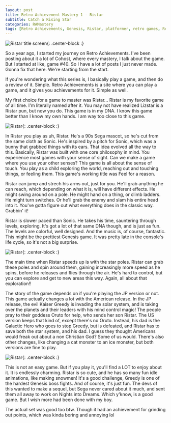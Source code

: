 ```yaml
---
layout: post
title: Retro Achievement Mastery 1 - Ristar
subtitle: Catch a Rising Star
categories: RAMastery
tags: [Retro Achievements, Genesis, Ristar, platformer, retro games, Reviews]
---
```




![Ristar title screen](https://imgur.com/2Lv7cF3.png){: .center-block :}

So a year ago, I started my journey on Retro Achievements. I've been posting about it a lot of Cohost, where every mastery, I talk about the game. But I started at like, game #40. So I have a lot of posts I just never made. Gonna fix that here. We're starting from the start.

If you're wondering what this series is, I basically play a game, and then do a review of it. Simple. Retro Achievements is a site where you can play a game, and it gives you achievements for it. Simple as well.

My first choice for a game to master was Ristar... Ristar is my favorite game of all time. I'm literally named after it. You may not have realized Lizstar is a Ristar pun, but now you do. This game is in my DNA. I know this game better than I know my own hands. I am way too close to this game. 

![Ristar ](https://imgur.com/G6wYIQk.png){: .center-block :}

In Ristar you play as uh, Ristar. He's a 90s Sega mascot, so he's cut from the same cloth as Sonic. He's inspired by a pitch for Sonic, which was a bunny that grabbed things with its ears. That idea evolved all the way to this. Basically, Ristar was built with one core philosophy in mind. You experience most games with your sense of sight. Can we make a game where you use your other senses? This game is all about the sense of touch. You play as a child exploring the world, reaching out and touching things, or feeling them. This game's working title was Feel for a reason.

Ristar can jump and strech his arms out, just for you. He'll grab anything he can reach, which depending on what it is, will have different effects. He might swing around on a pole. He might hand on a thing, or climb ladders. He might turn switches. Or he'll grab the enemy and slam his entire head into it. You've gotta figure out what everything does in the classic way. Grabbin' it!

Ristar is slower paced than Sonic. He takes his time, sauntering through levels, exploring. It's got a lot of that same DNA though, and is just as fun. The levels are colorful, well designed. And the music is, of course, fantastic. This might be the prettiest Genesis game. It was pretty late in the console's life cycle, so it's not a big surprise.

![Ristar](https://imgur.com/xujUvrt.png){: .center-block :}

The main time when Ristar speeds up is with the star poles. Ristar can grab these poles and spin around them, gaining increasingly more speed as he spins, before he releases and flies through the air. He's hard to control, but you can explore and get to new areas this way. Again, all about that exploration!!

The story of the game depends on if you're playing the JP version or not. This game actually changes a lot with the American release. In the JP release, the evil Kaiser Greedy is invading the solar system, and is taking over the planets and their leaders with his mind control magic! The people pray to their goddess Oruto for help, who sends her son Ristar. The US version keeps that kind of, except there's no Oruto. Instead, his dad is the Galactic Hero who goes to stop Greedy, but is defeated, and Ristar has to save both the star system, and his dad. I guess they thought Americans would freak out about a non Christian God? Some of us would. There's also other changes, like changing a cat monster to an ice monster, but both versions are fine to play.

![Ristar](https://imgur.com/WToUEKs.png){: .center-block :}

This is not an easy game. But if you play it, you'll find a LOT to enjoy about it. It is endlessly charming. Ristar is so cute, and he has so many fun idle animations, like making snowmen! It's a good challenge, Greedy is one of the hardest Genesis boss fights. And of course, it's just fun. The devs of this wanted to make a sequel, but Sega never cared about it much, and sent them all away to work on Nights into Dreams. Which y'know, is a good game. But I wish more had been done with my boy.

The actual set was good too btw. Though it had an achievement for grinding out points, which was kinda boring and annoying lol